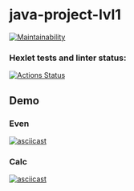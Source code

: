 # java-project-lvl1
[![Maintainability](https://api.codeclimate.com/v1/badges/f35ac4d613acdbcf622c/maintainability)](https://codeclimate.com/github/stasyurin/java-project-lvl1/maintainability)

### Hexlet tests and linter status:
[![Actions Status](https://github.com/stasyurin/java-project-lvl1/workflows/hexlet-check/badge.svg)](https://github.com/stasyurin/java-project-lvl1/actions)

## Demo

### Even
[![asciicast](https://asciinema.org/a/umEFUF2YtKkpxmSPfoMliFUvE.svg)](https://asciinema.org/a/umEFUF2YtKkpxmSPfoMliFUvE)

### Calc
[![asciicast](https://asciinema.org/a/x6wnOLzh7fWkPviP8ntEYgsT3.svg)](https://asciinema.org/a/x6wnOLzh7fWkPviP8ntEYgsT3)
